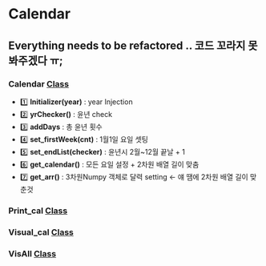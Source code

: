 # Calendar
## Everything needs to be refactored .. 코드 꼬라지 못봐주겠다 ㅠ; 
### Calendar [Class](https://github.com/minchjung/Calendar/blob/main/Calendar_edited_v9/Calendar.py)
* 1️⃣ __Initializer(year)__  : year Injection  
* 2️⃣ __yrChecker()__  : 윤년 check   
* 3️⃣ __addDays__  : 총 윤년 횟수    
* 4️⃣ __set_firstWeek(cnt)__  : 1월1일 요일 셋팅    
* 5️⃣ __set_endList(checker)__ : 윤년시 2월~12월 끝날 + 1 
* 6️⃣ __get_calendar()__  : 모든 요일 설정 +  2차원 배열 길이 맞춤 
* 7️⃣ __get_arr()__  : 3차원Numpy 객체로 달력 setting <- 얘 땜에 2차원 배열 길이 맞춘것  

### Print_cal [Class](https://github.com/minchjung/Calendar/blob/main/Calendar_edited_v9/Print_cal.py)  
### Visual_cal [Class](https://github.com/minchjung/Calendar/blob/main/Calendar_edited_v9/Visual_cal.py)  
### VisAll [Class](https://github.com/minchjung/Calendar/blob/main/Calendar_edited_v9/VisAll.py)  
